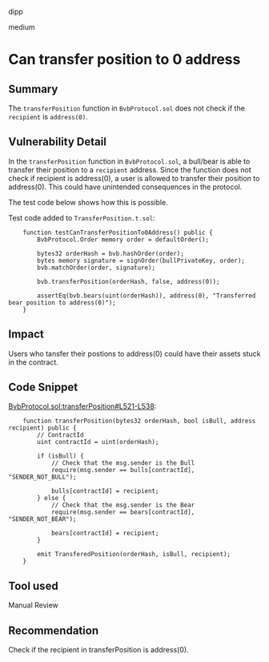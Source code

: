 dipp

medium

# Can transfer position to 0 address

## Summary

The ```transferPosition``` function in ```BvbProtocol.sol``` does not check if the ```recipient``` is ```address(0)```.

## Vulnerability Detail

In the ```transferPosition``` function in ```BvbProtocol.sol```, a bull/bear is able to transfer their position to a ```recipient``` address. Since the function does not check if recipient is address(0), a user is allowed to transfer their position to address(0). This could have unintended consequences in the protocol.

The test code below shows how this is possible.

Test code added to ```TransferPosition.t.sol```:
```solidity
    function testCanTransferPositionTo0Address() public {
        BvbProtocol.Order memory order = defaultOrder();

        bytes32 orderHash = bvb.hashOrder(order);
        bytes memory signature = signOrder(bullPrivateKey, order);
        bvb.matchOrder(order, signature);

        bvb.transferPosition(orderHash, false, address(0));

        assertEq(bvb.bears(uint(orderHash)), address(0), "Transferred bear position to address(0)");
    }
```

## Impact

Users who tansfer their postions to address(0) could have their assets stuck in the contract.

## Code Snippet

[BvbProtocol.sol:transferPosition#L521-L538](https://github.com/sherlock-audit/2022-11-bullvbear/blob/main/bvb-protocol/src/BvbProtocol.sol#L521-L538):
```solidity
    function transferPosition(bytes32 orderHash, bool isBull, address recipient) public {
        // ContractId
        uint contractId = uint(orderHash);

        if (isBull) {
            // Check that the msg.sender is the Bull
            require(msg.sender == bulls[contractId], "SENDER_NOT_BULL");

            bulls[contractId] = recipient;
        } else {
            // Check that the msg.sender is the Bear
            require(msg.sender == bears[contractId], "SENDER_NOT_BEAR");

            bears[contractId] = recipient;
        }

        emit TransferedPosition(orderHash, isBull, recipient);
    }
```

## Tool used

Manual Review

## Recommendation

Check if the recipient in transferPosition is address(0).
